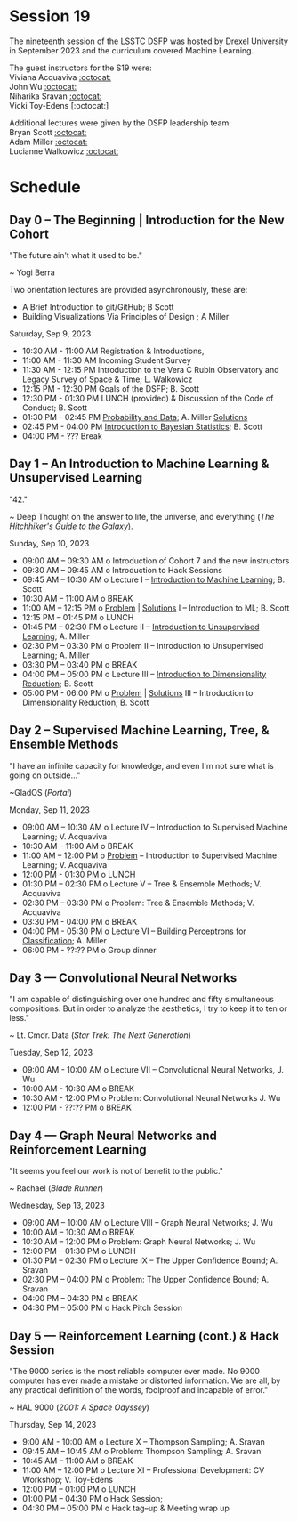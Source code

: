 # Session 19

The nineteenth session of the LSSTC DSFP was hosted by Drexel University in September 2023 and the curriculum covered Machine Learning. 

The guest instructors for the S19 were:  
Viviana Acquaviva [:octocat:](https://github.com/vacquaviva)  
John Wu [:octocat:](https://github.com/jwuphysics)  
Niharika Sravan [:octocat:](https://github.com/niharika-sravan)  
Vicki Toy-Edens [:octocat:]  

Additional lectures were given by the DSFP leadership team:  
Bryan Scott [:octocat:](https://github.com/bscot)  
Adam Miller [:octocat:](https://github.com/adamamiller)   
Lucianne Walkowicz [:octocat:](https://github.com/lmwalkowicz)  

# Schedule

## Day 0 – The Beginning | Introduction for the New Cohort

"The future ain't what it used to be."

~ Yogi Berra

Two orientation lectures are provided asynchronously, these are:
- A Brief Introduction to git/GitHub; B Scott 
- Building Visualizations Via Principles of Design ; A Miller

Saturday, Sep 9, 2023 

* 10:30 AM - 11:00 AM Registration & Introductions,
* 11:00 AM - 11:30 AM Incoming Student Survey 
* 11:30 AM - 12:15 PM Introduction to the Vera C Rubin Observatory and Legacy Survey of Space & Time; L. Walkowicz
* 12:15 PM - 12:30 PM Goals of the DSFP; B. Scott
* 12:30 PM - 01:30 PM LUNCH (provided) & Discussion of the Code of Conduct; B. Scott
* 01:30 PM - 02:45 PM [Probability and Data](./day0/ProbabilityAndData.ipynb); A. Miller [Solutions](./day0/ProbabilityAndDataSolutions.ipynb)
* 02:45 PM - 04:00 PM [Introduction to Bayesian Statistics](./day0/Introduction%20to%20Bayesian%20Reasoning%20(Session%2019%20Orientation)%20No%20Solutions.ipynb); B. Scott
* 04:00 PM - ??? Break
 
## Day 1 – An Introduction to Machine Learning & Unsupervised Learning 

"42."

~ Deep Thought on the answer to life, the universe, and everything (*The Hitchhiker's Guide to the Galaxy*). 

Sunday, Sep 10, 2023

 * 09:00 AM – 09:30 AM  o  Introduction of Cohort 7 and the new instructors
 * 09:30 AM – 09:45 AM  o  Introduction to Hack Sessions
 * 09:45 AM – 10:30 AM  o  Lecture I – [Introduction to Machine Learning](./day1/Introduction%20to%20ML.ipynb); B. Scott
 * 10:30 AM – 11:00 AM  o  BREAK
 * 11:00 AM – 12:15 PM  o  [Problem](./day1/Introduction_to_ML_tutorial_no_solutions.ipynb) | [Solutions](./day1/Introduction_to_ML_tutorial.ipynb) I – Introduction to ML; B. Scott
 * 12:15 PM – 01:45 PM  o  LUNCH
 * 01:45 PM – 02:30 PM  o  Lecture II – [Introduction to Unsupervised Learning](./day1/IntroductionToUnsupervisedLearning.ipynb); A. Miller
 * 02:30 PM – 03:30 PM  o  Problem II – Introduction to Unsupervised Learning; A. Miller
 * 03:30 PM – 03:40 PM  o  BREAK
 * 04:00 PM – 05:00 PM  o  Lecture III – [Introduction to Dimensionality Reduction](./day1/Dimensionality_Reduction.ipynb); B. Scott
 * 05:00 PM - 06:00 PM  o [Problem](./day1/Dimensionality_reduction_no_solutions.ipynb) | [Solutions](./day1/Dimensionality_Reduction_Tutorial.ipynb) III – Introduction to Dimensionality Reduction; B. Scott
 
## Day 2 – Supervised Machine Learning, Tree, & Ensemble Methods 

"I have an infinite capacity for knowledge, and even I'm not sure what is going on outside..."

~GladOS (*Portal*)


Monday, Sep 11, 2023

 * 09:00 AM – 10:30 AM  o Lecture IV – Introduction to Supervised Machine Learning; V. Acquaviva
 * 10:30 AM – 11:00 AM  o  BREAK
 * 11:00 AM – 12:00 PM  o [Problem](./day2/SGClassification_ToFill.ipynb) – Introduction to Supervised Machine Learning; V. Acquaviva
 * 12:00 PM - 01:30 PM o LUNCH 
 * 01:30 PM – 02:30 PM  o Lecture V – Tree & Ensemble Methods; V. Acquaviva
 * 02:30 PM – 03:30 PM  o Problem: Tree & Ensemble Methods; V. Acquaviva
 * 03:30 PM - 04:00 PM o BREAK 
 * 04:00 PM - 05:30 PM o Lecture VI – [Building Perceptrons for Classification](day2/BuildingPerceptronsForClassification.ipynb); A. Miller 
 * 06:00 PM - ??:?? PM o Group dinner 
 
## Day 3 — Convolutional Neural Networks 

"I am capable of distinguishing over one hundred and fifty simultaneous compositions. But in order to analyze the aesthetics, I try to keep it to ten or less."

~ Lt. Cmdr. Data (*Star Trek: The Next Generation*)

Tuesday, Sep 12, 2023

* 09:00 AM - 10:00 AM o Lecture VII – Convolutional Neural Networks, J. Wu 
* 10:00 AM - 10:30 AM o BREAK
* 10:30 AM - 12:00 PM o Problem: Convolutional Neural Networks J. Wu
* 12:00 PM - ??:?? PM o BREAK

## Day 4 — Graph Neural Networks and Reinforcement Learning

"It seems you feel our work is not of benefit to the public."

~ Rachael (*Blade Runner*)

Wednesday, Sep 13, 2023 

* 09:00 AM – 10:00 AM o Lecture VIII – Graph Neural Networks; J. Wu
* 10:00 AM – 10:30 AM o BREAK 
* 10:30 AM – 12:00 PM o Problem: Graph Neural Networks; J. Wu
* 12:00 PM – 01:30 PM o LUNCH 
* 01:30 PM – 02:30 PM o Lecture IX – The Upper Confidence Bound; A. Sravan
* 02:30 PM – 04:00 PM o Problem: The Upper Confidence Bound; A. Sravan
* 04:00 PM – 04:30 PM o BREAK 
* 04:30 PM – 05:00 PM o Hack Pitch Session  
 
## Day 5 — Reinforcement Learning (cont.) & Hack Session

"The 9000 series is the most reliable computer ever made. No 9000 computer has ever made a mistake or distorted information. We are all, by any practical definition of the words, foolproof and incapable of error."

~ HAL 9000 (*2001: A Space Odyssey*)

Thursday, Sep 14, 2023

* 9:00 AM - 10:00  AM o Lecture X – Thompson Sampling; A. Sravan
* 09:45 AM – 10:45 AM o Problem: Thompson Sampling; A. Sravan
* 10:45 AM – 11:00 AM o BREAK 
* 11:00 AM – 12:00 PM o Lecture XI – Professional Development: CV Workshop; V. Toy-Edens
* 12:00 PM – 01:00 PM o LUNCH 
* 01:00 PM – 04:30 PM o Hack Session;  
* 04:30 PM – 05:00 PM o Hack tag–up & Meeting wrap up 
